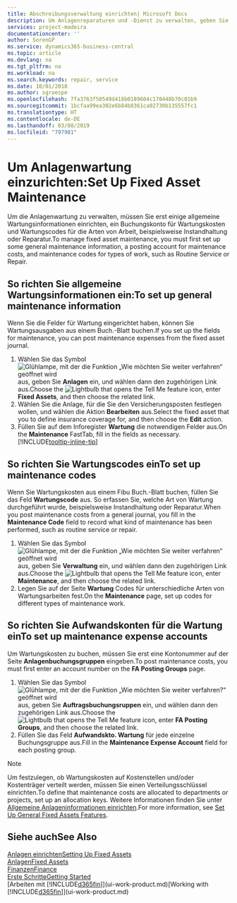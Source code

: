 ```yaml
---
title: Abschreibungsverwaltung einrichten| Microsoft Docs
description: Um Anlagenreparaturen und -Dienst zu verwalten, geben Sie allgemeine Wartungsinformationen, Codes für die Art der Arbeit und eine Buchung für Kosten an.
services: project-madeira
documentationcenter: ''
author: SorenGP
ms.service: dynamics365-business-central
ms.topic: article
ms.devlang: na
ms.tgt_pltfrm: na
ms.workload: na
ms.search.keywords: repair, service
ms.date: 10/01/2018
ms.author: sgroespe
ms.openlocfilehash: 7fa3763f50549d418b0189604c170448b70c01b9
ms.sourcegitcommit: 1bcfaa99ea302e6b84b8361ca02730b135557fc1
ms.translationtype: HT
ms.contentlocale: de-DE
ms.lasthandoff: 03/08/2019
ms.locfileid: "797981"
---
```

# <a name="set-up-fixed-asset-maintenance"></a><span data-ttu-id="8f88c-103">Um Anlagenwartung einzurichten:</span><span class="sxs-lookup"><span data-stu-id="8f88c-103">Set Up Fixed Asset Maintenance</span></span>
<span data-ttu-id="8f88c-104">Um die Anlagenwartung zu verwalten, müssen Sie erst einige allgemeine Wartungsinformationen einrichten, ein Buchungskonto für Wartungskosten und Wartungscodes für die Arten von Arbeit, beispielsweise Instandhaltung oder Reparatur.</span><span class="sxs-lookup"><span data-stu-id="8f88c-104">To manage fixed asset maintenance, you must first set up some general maintenance information, a posting account for maintenance costs, and maintenance codes for types of work, such as Routine Service or Repair.</span></span>

## <a name="to-set-up-general-maintenance-information"></a><span data-ttu-id="8f88c-105">So richten Sie allgemeine Wartungsinformationen ein:</span><span class="sxs-lookup"><span data-stu-id="8f88c-105">To set up general maintenance information</span></span>
<span data-ttu-id="8f88c-106">Wenn Sie die Felder für Wartung eingerichtet haben, können Sie Wartungsausgaben aus einem Buch.-Blatt buchen.</span><span class="sxs-lookup"><span data-stu-id="8f88c-106">If you set up the fields for maintenance, you can post maintenance expenses from the fixed asset journal.</span></span>

1. <span data-ttu-id="8f88c-107">Wählen Sie das Symbol ![Glühlampe, mit der die Funktion „Wie möchten Sie weiter verfahren“ geöffnet wird](media/ui-search/search_small.png "Wie möchten Sie weiter verfahren?") aus, geben Sie **Anlagen** ein, und wählen dann den zugehörigen Link aus.</span><span class="sxs-lookup"><span data-stu-id="8f88c-107">Choose the ![Lightbulb that opens the Tell Me feature](media/ui-search/search_small.png "Tell me what you want to do") icon, enter **Fixed Assets**, and then choose the related link.</span></span>
2. <span data-ttu-id="8f88c-108">Wählen Sie die Anlage, für die Sie den Versicherungsposten festlegen wollen, und wählen die Aktion **Bearbeiten** aus.</span><span class="sxs-lookup"><span data-stu-id="8f88c-108">Select the fixed asset that you to define insurance coverage for, and then choose the **Edit** action.</span></span>
3. <span data-ttu-id="8f88c-109">Füllen Sie auf dem Inforegister **Wartung** die notwendigen Felder aus.</span><span class="sxs-lookup"><span data-stu-id="8f88c-109">On the **Maintenance** FastTab, fill in the fields as necessary.</span></span> [!INCLUDE[tooltip-inline-tip](includes/tooltip-inline-tip_md.md)]

## <a name="to-set-up-maintenance-codes"></a><span data-ttu-id="8f88c-110">So richten Sie Wartungscodes ein</span><span class="sxs-lookup"><span data-stu-id="8f88c-110">To set up maintenance codes</span></span>
<span data-ttu-id="8f88c-111">Wenn Sie Wartungskosten aus einem Fibu Buch.-Blatt buchen, füllen Sie das Feld **Wartungscode** aus. So erfassen Sie, welche Art von Wartung durchgeführt wurde, beispielsweise Instandhaltung oder Reparatur.</span><span class="sxs-lookup"><span data-stu-id="8f88c-111">When you post maintenance costs from a general journal, you fill in the **Maintenance Code** field to record what kind of maintenance has been performed, such as routine service or repair.</span></span>

1. <span data-ttu-id="8f88c-112">Wählen Sie das Symbol ![Glühlampe, mit der die Funktion „Wie möchten Sie weiter verfahren“ geöffnet wird](media/ui-search/search_small.png "Wie möchten Sie weiter verfahren?") aus, geben Sie **Verwaltung** ein, und wählen dann den zugehörigen Link aus.</span><span class="sxs-lookup"><span data-stu-id="8f88c-112">Choose the ![Lightbulb that opens the Tell Me feature](media/ui-search/search_small.png "Tell me what you want to do") icon, enter **Maintenance**, and then choose the related link.</span></span>
2. <span data-ttu-id="8f88c-113">Legen Sie auf der Seite **Wartung** Codes für unterschiedliche Arten von Wartungsarbeiten fest.</span><span class="sxs-lookup"><span data-stu-id="8f88c-113">On the **Maintenance** page, set up codes for different types of maintenance work.</span></span>

## <a name="to-set-up-maintenance-expense-accounts"></a><span data-ttu-id="8f88c-114">So richten Sie Aufwandskonten für die Wartung ein</span><span class="sxs-lookup"><span data-stu-id="8f88c-114">To set up maintenance expense accounts</span></span>
<span data-ttu-id="8f88c-115">Um Wartungskosten zu buchen, müssen Sie erst eine Kontonummer auf der Seite **Anlagenbuchungsgruppen** eingeben.</span><span class="sxs-lookup"><span data-stu-id="8f88c-115">To post maintenance costs, you must first enter an account number on the **FA Posting Groups** page.</span></span>

1. <span data-ttu-id="8f88c-116">Wählen Sie das Symbol ![Glühlampe, mit der die Funktion „Wie möchten Sie weiter verfahren?“ geöffnet wird](media/ui-search/search_small.png "Wie möchten Sie weiter verfahren?") aus, geben Sie **Auftragsbuchungsruppen** ein, und wählen dann den zugehörigen Link aus.</span><span class="sxs-lookup"><span data-stu-id="8f88c-116">Choose the ![Lightbulb that opens the Tell Me feature](media/ui-search/search_small.png "Tell me what you want to do") icon, enter **FA Posting Groups**, and then choose the related link.</span></span>
2. <span data-ttu-id="8f88c-117">Füllen Sie das Feld **Aufwandskto. Wartung** für jede einzelne Buchungsgruppe aus.</span><span class="sxs-lookup"><span data-stu-id="8f88c-117">Fill in the **Maintenance Expense Account** field for each posting group.</span></span>

> [!NOTE]  
>   <span data-ttu-id="8f88c-118">Um festzulegen, ob Wartungskosten auf Kostenstellen und/oder Kostenträger verteilt werden, müssen Sie einen Verteilungsschlüssel einrichten.</span><span class="sxs-lookup"><span data-stu-id="8f88c-118">To define that maintenance costs are allocated to departments or projects, set up an allocation keys.</span></span> <span data-ttu-id="8f88c-119">Weitere Informationen finden Sie unter [Allgemeine Anlageninformationen einrichten](fa-how-setup-general.md).</span><span class="sxs-lookup"><span data-stu-id="8f88c-119">For more information, see [Set Up General Fixed Assets Features](fa-how-setup-general.md).</span></span>

## <a name="see-also"></a><span data-ttu-id="8f88c-120">Siehe auch</span><span class="sxs-lookup"><span data-stu-id="8f88c-120">See Also</span></span>
[<span data-ttu-id="8f88c-121">Anlagen einrichten</span><span class="sxs-lookup"><span data-stu-id="8f88c-121">Setting Up Fixed Assets</span></span>](fa-setup.md)  
[<span data-ttu-id="8f88c-122">Anlagen</span><span class="sxs-lookup"><span data-stu-id="8f88c-122">Fixed Assets</span></span>](fa-manage.md)  
[<span data-ttu-id="8f88c-123">Finanzen</span><span class="sxs-lookup"><span data-stu-id="8f88c-123">Finance</span></span>](finance.md)  
[<span data-ttu-id="8f88c-124">Erste Schritte</span><span class="sxs-lookup"><span data-stu-id="8f88c-124">Getting Started</span></span>](product-get-started.md)  
<span data-ttu-id="8f88c-125">[Arbeiten mit [!INCLUDE[d365fin](includes/d365fin_md.md)]](ui-work-product.md)</span><span class="sxs-lookup"><span data-stu-id="8f88c-125">[Working with [!INCLUDE[d365fin](includes/d365fin_md.md)]](ui-work-product.md)</span></span>
